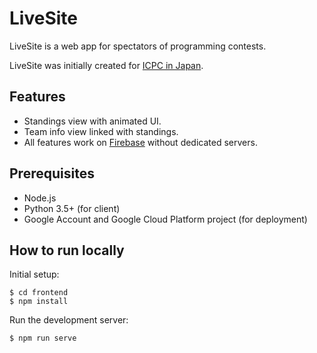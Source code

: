 LiveSite
========

LiveSite is a web app for spectators of programming contests.

LiveSite was initially created for [ICPC in Japan].

[ICPC in Japan]: https://icpc.iisf.or.jp/


Features
--------

-   Standings view with animated UI.
-   Team info view linked with standings.
-   All features work on [Firebase] without dedicated servers.

[Firebase]: https://firebase.google.com/


Prerequisites
-------------

- Node.js
- Python 3.5+ (for client)
- Google Account and Google Cloud Platform project (for deployment)


How to run locally
------------------

Initial setup:

```
$ cd frontend
$ npm install
```

Run the development server:

```
$ npm run serve
```
